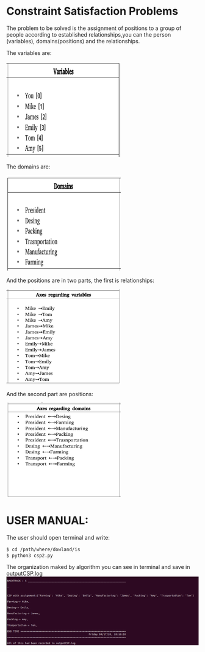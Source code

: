 # Constraint Satisfaction Problems

The problem to be solved is the assignment of positions to a group of people according to established relationships,you can the person (variables), domains(positions) and the relationships.

The variables are:

<img src="Imagenes/Variables.png" width="300" height="250">

The domains are:

<img src="Imagenes/Domains.png" width="300" height="250">

And the positions are in two parts, the first is relationships:

<img src="Imagenes/AxesrVariables.png " width="300" height="250">

And the second part are positions:

<img src="Imagenes/AxesrDomain.png" width="300" height="250">

# USER MANUAL:

The user should open terminal and write:

	$ cd /path/where/dowland/is
	$ python3 csp2.py
	
The organization maked by algorithm you can see in terminal and save in outputCSP.log
![github-small](Imagenes/Terminal.png)


